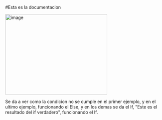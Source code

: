#Esta es la documentacion

<img width="327" height="257" alt="image" src="https://github.com/user-attachments/assets/3e735c36-05b3-4236-b4d7-3c421d085e16" />

Se da a ver como la condicion no se cumple en el primer ejemplo, y en el ultimo ejemplo, funcionando el Else, y en los demas se da el If, "Este es el resultado del if verdadero", funcionando el If.
